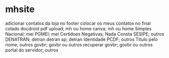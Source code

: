 # mhsite

adicionar contatos da loja no footer
colocar os meus contatos no final colado
docdroid pdf upload; mh ou home
canva; mh ou home
Simples Nacional; mei
PGMEI; mei
Certidoes Negativas; Nada Consta
SESIPE; outros
DENATRAN; detran
detran sp; detran
Identidade PCDF; outros
Titulo pelo nome; outros
govbr; govbr ou outros
recuperar govbr; govbr ou outros
portal do servidor; outros
